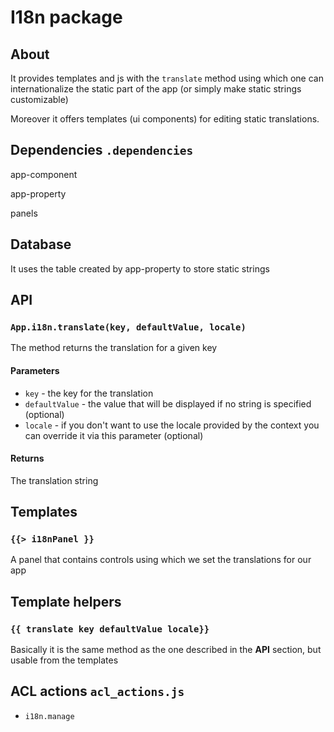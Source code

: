 # I18n package


## About

It provides templates and js with the `translate` method using which  one can internationalize the static part of the app (or simply make static strings customizable)

Moreover it offers templates (ui components) for editing static translations.

## Dependencies  `.dependencies`

app-component

app-property

panels


## Database

It uses the table created by app-property to store static strings


## API

### `App.i18n.translate(key, defaultValue, locale)`

The method returns the translation for a given key

#### Parameters

* `key` - the key for the translation
* `defaultValue` - the value that will be displayed if no string is specified (optional)
* `locale` - if you don't want to use the locale provided by the context you can override it via this parameter (optional)

#### Returns

The translation string


## Templates

### `{{> i18nPanel }}`

A panel that contains controls using which we set the translations for our app


## Template helpers

### `{{ translate key defaultValue locale}}`

Basically it is the same method as the one described in the **API** section, but usable from the templates


## ACL actions `acl_actions.js`

* `i18n.manage`
